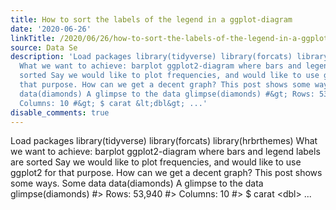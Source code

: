```yaml
---
title: How to sort the labels of the legend in a ggplot-diagram
date: '2020-06-26'
linkTitle: /2020/06/26/how-to-sort-the-labels-of-the-legend-in-a-ggplot-diagram/
source: Data Se
description: 'Load packages library(tidyverse) library(forcats) library(hrbrthemes)
  What we want to achieve: barplot ggplot2-diagram where bars and legend labels are
  sorted Say we would like to plot frequencies, and would like to use ggplot2 for
  that purpose. How can we get a decent graph? This post shows some ways. Some data
  data(diamonds) A glimpse to the data glimpse(diamonds) #&gt; Rows: 53,940 #&gt;
  Columns: 10 #&gt; $ carat &lt;dbl&gt; ...'
disable_comments: true
---
```

Load packages library(tidyverse) library(forcats) library(hrbrthemes) What we want to achieve: barplot ggplot2-diagram where bars and legend labels are sorted Say we would like to plot frequencies, and would like to use ggplot2 for that purpose. How can we get a decent graph? This post shows some ways. Some data data(diamonds) A glimpse to the data glimpse(diamonds) #&gt; Rows: 53,940 #&gt; Columns: 10 #&gt; $ carat &lt;dbl&gt; ...